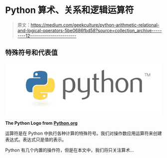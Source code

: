 # Python 算术、关系和逻辑运算符

> 原文：<https://medium.com/geekculture/python-arithmetic-relational-and-logical-operators-5be0686fbd58?source=collection_archive---------12----------------------->

## 特殊符号和代表值

![](img/4724151e752b82bcaedfab6480ed9c19.png)

**The Python Logo from** [**Python.org**](https://www.python.org/community/logos/)

运算符是在 Python 中执行各种计算的特殊符号。我们对操作数应用运算符来创建表达式。表达式只是值的表示。

Python 有几个内置的操作符，但是在本文中，我们将只关注算术…
